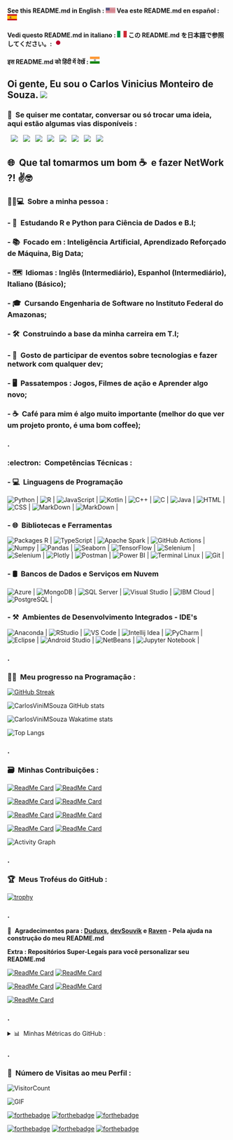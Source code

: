 #### See this README.md in English : <kbd>[<img title="English" alt="English" src="flags/eua.png" width="22">](translations/README_en.md)</kbd> Vea este README.md en español : <kbd>[<img title="Español" alt="Español" src="flags/es.png" width="22">](translations/README_es.md)</kbd>

#### Vedi questo README.md in italiano : <kbd>[<img title="Italiano" alt="Italiano" src="flags/ita.png" width="22">](translations/README_ita.md)</kbd> この README.md を日本語で参照してください。: <kbd>[<img title="日本語" alt="日本語" src="flags/jp.jpg" width="22">](translations/README_jp.md)</kbd>

#### इस README.md को हिंदी में देखें : <kbd>[<img title="को हिंदी में देखें" alt="को हिंदी में देखें" src="flags/ind.jpg" width="22">](translations/README_ind.md)</kbd>

<h2> Oi gente, Eu sou o Carlos Vinicius Monteiro de Souza. <img src="https://github.com/souvikguria98/souvikguria98/blob/master/Hi.gif" width="25"></h2>

<h3> 📡&nbsp; Se quiser me contatar, conversar ou só trocar uma ideia, aqui estão algumas vias disponíveis : </h3>

&nbsp; <a href="https://twitter.com/CarlosViniMS1/" target="_blank" rel="noopener noreferrer"><img src="https://img.icons8.com/clouds/90/4a90e2/twitter.png"/></a>
&nbsp; <a href="https://www.instagram.com/CarlosViniMSouza/" target="_blank" rel="noopener noreferrer"><img src="https://img.icons8.com/clouds/90/4a90e2/instagram-new--v2.png"/></a>
&nbsp; <a href="https://www.linkedin.com/in/carlos-souza-technology/" target="_blank" rel="noopener noreferrer"><img src="https://img.icons8.com/clouds/90/4a90e2/linkedin.png"/></a>
&nbsp; <a href="mailto:vinicius.souza5530@gmail.com" target="_blank" rel="noopener noreferrer"><img src="https://img.icons8.com/clouds/90/4a90e2/gmail.png"/></a>
&nbsp; <a href="https://www.facebook.com/profile.php?id=100066752509880" target="_blank" rel="noopener noreferrer"><img src="https://img.icons8.com/clouds/90/000000/facebook-new.png"/></a>
&nbsp; <a href="https://app.rocketseat.com.br/me/carlos-vinicius-monteiro-de-souza-05677" target="_blank" rel="noopener noreferrer"><img src="https://img.icons8.com/clouds/90/4a90e2/rocket.png"/></a>
&nbsp; <a href="https://t.me/CarlosViniMSouza" target="_blank" rel="noopener noreferrer"><img src="https://img.icons8.com/clouds/90/000000/telegram-app.png"/></a>
&nbsp; <a href="https://api.whatsapp.com/send?phone=5592992680331" target="_blank" rel="noopener noreferrer"><img src="https://img.icons8.com/clouds/90/000000/whatsapp.png"/></a>
  
<h2> 🌐&nbsp; Que tal tomarmos um bom ☕&nbsp; e fazer NetWork ?! ✌️🤓&nbsp; </h2>

<h3> 👨‍💼💻&nbsp; Sobre a minha pessoa : </h3>

### - 📖&nbsp; Estudando R e Python para Ciência de Dados e B.I;
### - 📚&nbsp; Focado em : Inteligência Artificial, Aprendizado Reforçado de Máquina, Big Data;
### - 🗺&nbsp; Idiomas : Inglês (Intermediário), Espanhol (Intermediário), Italiano (Básico);
### - 🎓&nbsp; Cursando Engenharia de Software no Instituto Federal do Amazonas;
### - 🛠&nbsp; Construindo a base da minha carreira em T.I;
### - 🖖&nbsp; Gosto de participar de eventos sobre tecnologias e fazer network com qualquer dev;
### - 🖥&nbsp; Passatempos : Jogos, Filmes de ação e Aprender algo novo;
### - ☕&nbsp; Café para mim é algo muito importante (melhor do que ver um projeto pronto, é uma bom coffee);


<h3>.</h3>

<h3> :electron:&nbsp; Competências Técnicas : </h3>

### - 💻&nbsp; Linguagens de Programação
<img alt="Python" src="https://img.shields.io/badge/-Python-007ACC?style=flat-square&logo=Python&logoColor=white" href="https://www.python.org/"/> |
<img alt="R" src="https://img.shields.io/badge/-R-2088FF?style=flat-square&logo=R&logoColor=white" href="https://www.r-project.org/"/> |
<img alt="JavaScript" src="https://img.shields.io/badge/-JavaScript-F7B93E?style=flat-square&logo=JavaScript&logoColor=white" href="https://www.javascript.com/"/> |
<img alt="Kotlin" src="https://img.shields.io/badge/-Kotlin-E10098?style=flat-square&logo=Kotlin&logoColor=white" href="https://kotlinlang.org/"/> |
<img alt="C++" src="https://img.shields.io/badge/-C++_Language-232F3E?style=flat-square&logo=C%2B%2B&logoColor=white" href="https://docs.microsoft.com/en-us/cpp/?view=msvc-160"/> |
<img alt="C" src="https://img.shields.io/badge/-C_Language-232F3E?style=flat-square&logo=C&logoColor=white" href="https://docs.microsoft.com/en-us/cpp/?view=msvc-160"/> |
<img alt="Java" src="https://img.shields.io/badge/Java-%23007396.svg?logo=java&logoColor=white" href="https://www.java.com/pt-BR/"/> |
<img alt="HTML" src="https://img.shields.io/badge/HTML%20-%23E34F26.svg?logo=html5&logoColor=white" href="" /> |
<img alt="CSS" src="https://img.shields.io/badge/CSS%20-%231572B6.svg?logo=css3&logoColor=white" href=""/> |
<img alt="MarkDown" src="https://img.shields.io/badge/Markdown-%23000000.svg?logo=markdown&logoColor=white" href="https://markdown.net.br/"/> |
<img alt="MarkDown" src="https://img.shields.io/badge/Node.js%20-%2343853D.svg?logo=node-dot-js&logoColor=white" href="https://nodejs.org/en/download/"/> |

### - 🌐&nbsp; Bibliotecas e Ferramentas 
<img alt="Packages R" src="https://img.shields.io/badge/-Packages_R-2088FF?style=flat-square&logo=R&logoColor=white" href="https://cloud.r-project.org/"/> | 
<img alt="TypeScript" src="https://img.shields.io/badge/-TypeScript-007ACC?style=flat-square&logo=typescript&logoColor=white" href="https://www.typescriptlang.org/"/> |
<img alt="Apache Spark" src="https://img.shields.io/badge/-Apache_Spark-FB542B?style=flat-square&logo=apache-spark&logoColor=white" href="https://spark.apache.org/"/> | 
<img alt="GitHub Actions" src="https://img.shields.io/badge/GitHub%20Actions%20-%232671E5.svg?logo=github%20actions&logoColor=white" href="https://docs.github.com/en/actions"/> | 
<img alt="Numpy" src="https://img.shields.io/badge/Numpy%20-%23013243.svg?logo=numpy&logoColor=white" href="https://numpy.org/"/> | 
<img alt="Pandas" src="https://img.shields.io/badge/Pandas%20-%23150458.svg?logo=pandas&logoColor=white" href="https://pandas.pydata.org/docs/user_guide/index.html#user-guide"/> | 
<img alt="Seaborn" src="https://seaborn.pydata.org/_static/logo-wide-lightbg.svg" href="https://seaborn.pydata.org/#" width="60"/> | 
<img alt="TensorFlow" src="https://img.shields.io/badge/TensorFlow%20-%23FF6F00.svg?logo=TensorFlow&logoColor=white" href="https://www.tensorflow.org/"/> | 
<img alt="Selenium" src="https://img.shields.io/badge/Selenium%20-%2302569B.svg?logo=Selenium&logoColor=white" href="https://www.selenium.dev/selenium-ide/"/> | 
<img alt="Selenium" src="https://img.shields.io/badge/Selenium%20-%2302569B.svg?logo=Selenium&logoColor=white" href="https://www.selenium.dev/selenium-ide/"/> |
<img alt="Plotly" src="https://img.shields.io/badge/Plotly%20-21759B.svg?logo=Plotly&logoColor=white" href="https://plotly.com/"/> |
<img alt="Postman" src="https://img.shields.io/badge/Postman-FF6C37?logo=postman&logoColor=white" href="https://www.postman.com/"/> |
<img alt="Power BI" src="https://img.shields.io/badge/Power_BI-%23E39842.svg?logo=Power%20BI" href="https://powerbi.microsoft.com/pt-br/what-is-power-bi/"/> |
<img alt="Terminal Linux" src="https://img.shields.io/badge/Terminal_Linux%20-%23121011.svg?logo=gnu-bash&logoColor=white" href="" /> |
<img alt="Git" src="https://img.shields.io/badge/Git%20-%23F05033.svg?logo=git&logoColor=white" href="https://git-scm.com/" /> |

### - 🛢&nbsp; Bancos de Dados e Serviços em Nuvem
<img alt="Azure" src="https://img.shields.io/badge/-Microsoft_Azure-45b8d8?style=flat-square&logo=microsoft-azure&logoColor=white" href="https://azure.microsoft.com/pt-br/"/> | 
<img alt="MongoDB" src="https://img.shields.io/badge/-MongoDB-13aa52?style=flat-square&logo=mongodb&logoColor=white" href="https://www.mongodb.com/"/> | 
<img alt="SQL Server" src="https://img.shields.io/badge/-SQL_Server_Microsoft-46a2f1?style=flat-square&logo=Microsoft-SQL-Server&logoColor=white" href="https://www.microsoft.com/pt-br/sql-server"/> | 
<img alt="Visual Studio" src="https://img.shields.io/badge/-Visual_Studio_Microsoft-3b2e5a?style=flat-square&logo=Visual-Studio&logoColor=white" href="https://visualstudio.microsoft.com/pt-br/"/> |
<img alt="IBM Cloud" src="https://img.shields.io/badge/IBM_Cloud-21759B?logo=ibm&logoColor=white" href="https://cloud.ibm.com/login"/> |
<img alt="PostgreSQL" src="https://img.shields.io/badge/PostgreSQL-%23316192.svg?logo=postgresql&logoColor=white" href="https://www.postgresql.org/"/> |

### - ⚒&nbsp; Ambientes de Desenvolvimento Integrados - IDE's
<img alt="Anaconda" src="https://img.shields.io/badge/-Anaconda-13aa52?style=flat-square&logo=anaconda&logoColor=white" href="https://www.anaconda.com/blog"/> | 
<img alt="RStudio" src="https://img.shields.io/badge/-RStudio-8DD6F9?style=flat-square&logo=rstudio&logoColor=white" href="https://www.rstudio.com/"/> | 
<img alt="VS Code" src="https://img.shields.io/badge/-VS_Code-45b8d8?style=flat-square&logo=visual-studio-code&logoColor=white" href="https://code.visualstudio.com/"/> | 
<img alt="Intellij Idea" src="https://img.shields.io/badge/-IntelliJ_IDEA-3b2e5a?style=flat-square&logo=IntelliJ-IDEA&logoColor=white" href="https://www.jetbrains.com/idea/"/> | 
<img alt="PyCharm" src="https://img.shields.io/badge/-PyCharm-003f2c?style=flat-square&logo=PyCharm&logoColor=white" href="https://www.jetbrains.com/pycharm/"/> | 
<img alt="Eclipse" src="https://img.shields.io/badge/-Eclipse-3b2e5a?style=flat-square&logo=Eclipse&logoColor=white" href="https://www.eclipse.org/ide/"/> |
<img alt="Android Studio" src="https://img.shields.io/badge/Android%20Studio-008678.svg?logo=android-studio&logoColor=white" href="https://developer.android.com/studio"/> |
<img alt="NetBeans" src="https://img.shields.io/badge/-NetBeans-45b8d8?style=flat-square&logo=apache-netbeans-ide&logoColor=white" href="https://netbeans.apache.org/"/> |
<img alt="Jupyter Notebook" src="https://img.shields.io/badge/-Jupyter_Notebook-FB542B?style=flat-square&logo=Jupyter&logoColor=white" href="https://jupyter.org/index.html"/> |


<h3>.</h3>

<h3> 🧑‍🔬&nbsp; Meu progresso na Programação : </h3>

[![GitHub Streak](http://github-readme-streak-stats.herokuapp.com/?user=CarlosViniMSouza&theme=dracula&show_icons=true)](https://github.com/DenverCoder1/github-readme-streak-stats)

![CarlosViniMSouza GitHub stats](https://github-readme-stats.vercel.app/api?username=CarlosViniMSouza&layout=compact&theme=dracula&count_private=true&include_all_commits=true&show_icons=true)

![CarlosViniMSouza Wakatime stats](https://github-readme-stats.vercel.app/api/wakatime?username=CarlosViniMSouza&layout=compact&theme=dracula&range=last_7_days)

![Top Langs](https://github-readme-stats.vercel.app/api/top-langs/?username=CarlosViniMSouza&layout=compact&theme=dracula&langs_count=10&hide=jupyter%20notebook,Java,c%2B%2B,TSQL)


<h3>.</h3>

<h3> 🗃&nbsp; Minhas Contribuições : </h3>

[![ReadMe Card](https://github-readme-stats.vercel.app/api/pin/?username=iuricode&repo=recursos-gratuitos&theme=dracula)](https://github.com/iuricode/recursos-gratuitos)
[![ReadMe Card](https://github-readme-stats.vercel.app/api/pin/?username=gabrielcmarinho&repo=links-uteis&theme=dracula)](https://github.com/gabrielcmarinho/links-uteis)

[![ReadMe Card](https://github-readme-stats.vercel.app/api/pin/?username=Lorenalgm&repo=hackathon-dicas&theme=dracula)](https://github.com/Lorenalgm/hackathon-dicas)
[![ReadMe Card](https://github-readme-stats.vercel.app/api/pin/?username=geekcomputers&repo=Python&theme=dracula)](https://github.com/geekcomputers/Python)

[![ReadMe Card](https://github-readme-stats.vercel.app/api/pin/?username=perifacode&repo=conteudo-gratuito&theme=dracula)](https://github.com/perifacode/conteudo-gratuito)
[![ReadMe Card](https://github-readme-stats.vercel.app/api/pin/?username=dmpe&repo=R&theme=dracula)](https://github.com/dmpe/R)

[![ReadMe Card](https://github-readme-stats.vercel.app/api/pin/?username=EddieHubCommunity&repo=awesome-github-profiles&theme=dracula)](https://github.com/EddieHubCommunity/awesome-github-profiles)
[![ReadMe Card](https://github-readme-stats.vercel.app/api/pin/?username=kelvins&repo=Algoritmos-e-Estruturas-de-Dados&theme=dracula)](https://github.com/kelvins/Algoritmos-e-Estruturas-de-Dados)

![Activity Graph](https://activity-graph.herokuapp.com/graph?username=CarlosViniMSouza&theme=github)

<h3>.</h3>

<h3> 🏆&nbsp; Meus Troféus do GitHub : </h3>

[![trophy](https://github-profile-trophy.vercel.app/?username=CarlosViniMSouza&theme=dracula&no-frame=true&margin-w=15&row=2&column=4)](https://github-profile-trophy.vercel.app/?username=CarlosViniMSouza&theme=dracula)

<h3>.</h3>

🤗&nbsp; **Agradecimentos para : [Duduxs](https://github.com/Duduxs), [devSouvik](https://github.com/devSouvik) e [Raven](https://github.com/Anirban166) - Pela ajuda na construção do meu README.md**

**Extra : Repositórios Super-Legais para você personalizar seu README.md**

[![ReadMe Card](https://github-readme-stats.vercel.app/api/pin/?username=anuraghazra&repo=github-readme-stats&theme=dracula)](https://github.com/anuraghazra/github-readme-stats)
[![ReadMe Card](https://github-readme-stats.vercel.app/api/pin/?username=abhisheknaiidu&repo=awesome-github-profile-readme&theme=dracula)](https://github.com/abhisheknaiidu/awesome-github-profile-readme)

[![ReadMe Card](https://github-readme-stats.vercel.app/api/pin/?username=DenverCoder1&repo=github-readme-streak-stats&theme=dracula)](https://github.com/DenverCoder1/github-readme-streak-stats)
[![ReadMe Card](https://github-readme-stats.vercel.app/api/pin/?username=EddieHubCommunity&repo=awesome-github-profiles&theme=dracula)](https://github.com/EddieHubCommunity/awesome-github-profiles)

[![ReadMe Card](https://github-readme-stats.vercel.app/api/pin/?username=ryo-ma&repo=github-profile-trophy&theme=dracula)](https://github.com/ryo-ma/github-profile-trophy)


<h3>.</h3>

<details> 
  <summary> 📊&nbsp; Minhas Métricas do GitHub : </summary>
  <br/>

<!-- If you're using "main" as default branch -->
![Metrics](https://github.com/CarlosViniMSouza/CarlosViniMSouza/blob/main/github-metrics.svg)

<br/>
</details>

<h3>.</h3>

<h3> 👋&nbsp; Número de Visitas ao meu Perfil : </h3>

![VisitorCount](https://profile-counter.glitch.me/CarlosViniMSouza/count.svg)

<!-- If you're using "main" as default branch -->
![GIF](https://raw.githubusercontent.com/CarlosViniMSouza/CarlosViniMSouza/output/github-contribution-grid-snake.svg)

[![forthebadge](https://forthebadge.com/images/badges/built-by-developers.svg)](https://forthebadge.com)
[![forthebadge](https://forthebadge.com/images/badges/compatibility-club-penguin.svg)](https://forthebadge.com)
[![forthebadge](https://forthebadge.com/images/badges/made-with-markdown.svg)](https://forthebadge.com)

[![forthebadge](https://forthebadge.com/images/badges/powered-by-coffee.svg)](https://forthebadge.com)
[![forthebadge](https://forthebadge.com/images/badges/open-source.svg)](https://forthebadge.com)
[![forthebadge](https://forthebadge.com/images/badges/60-percent-of-the-time-works-every-time.svg)](https://forthebadge.com)
